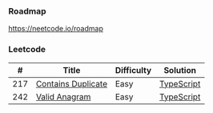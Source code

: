### Roadmap

https://neetcode.io/roadmap

### Leetcode

<!-- create a table for me -->

| #   | Title                                                                   | Difficulty | Solution                                             |
| --- | ----------------------------------------------------------------------- | ---------- | ---------------------------------------------------- |
| 217 | [Contains Duplicate](https://leetcode.com/problems/contains-duplicate/) | Easy       | [TypeScript](./TypeScript/217.contains-duplicate.ts) |
| 242 | [Valid Anagram](https://leetcode.com/problems/valid-anagram/)           | Easy       | [TypeScript](./TypeScript/242.valid-anagram.ts)      |
